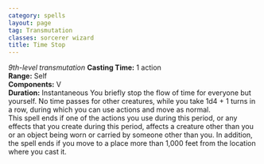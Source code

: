 ```yaml
---
category: spells
layout: page
tag: Transmutation
classes: sorcerer wizard
title: Time Stop
---
```


_9th-level transmutation_ **Casting Time:** 1 action    
**Range:** Self    
**Components:** V    
**Duration:** Instantaneous You briefly stop the flow of time for everyone but yourself. No time passes for other creatures, while you take 1d4 + 1 turns in a row, during which you can use actions and move as normal.    
This spell ends if one of the actions you use during this period, or any effects that you create during this period, affects a creature other than you or an object being worn or carried by someone other than you. In addition, the spell ends if you move to a place more than 1,000 feet from the location where you cast it. 